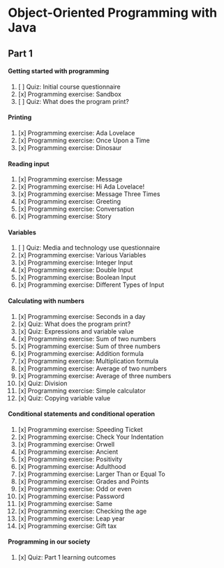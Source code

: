 # Object-Oriented Programming with Java

## Part 1
#### Getting started with programming
1. [ ] Quiz: Initial course questionnaire
2. [x] Programming exercise: Sandbox
3. [ ] Quiz: What does the program print?
#### Printing
1. [x] Programming exercise: Ada Lovelace
2. [x] Programming exercise: Once Upon a Time
3. [x] Programming exercise: Dinosaur
#### Reading input
1. [x] Programming exercise: Message
2. [x] Programming exercise: Hi Ada Lovelace!
3. [x] Programming exercise: Message Three Times
4. [x] Programming exercise: Greeting
5. [x] Programming exercise: Conversation
6. [x] Programming exercise: Story
#### Variables
1. [ ] Quiz: Media and technology use questionnaire
2. [x] Programming exercise: Various Variables
3. [x] Programming exercise: Integer Input
4. [x] Programming exercise: Double Input
5. [x] Programming exercise: Boolean Input
6. [x] Programming exercise: Different Types of Input
#### Calculating with numbers
1. [x] Programming exercise: Seconds in a day
2. [x] Quiz: What does the program print?
3. [x] Quiz: Expressions and variable value
4. [x] Programming exercise: Sum of two numbers
5. [x] Programming exercise: Sum of three numbers
6. [x] Programming exercise: Addition formula
7. [x] Programming exercise: Multiplication formula
8. [x] Programming exercise: Average of two numbers
9. [x] Programming exercise: Average of three numbers
10. [x] Quiz: Division
11. [x] Programming exercise: Simple calculator
12. [x] Quiz: Copying variable value
#### Conditional statements and conditional operation
1. [x] Programming exercise: Speeding Ticket
2. [x] Programming exercise: Check Your Indentation
3. [x] Programming exercise: Orwell
4. [x] Programming exercise: Ancient
5. [x] Programming exercise: Positivity
6. [x] Programming exercise: Adulthood
7. [x] Programming exercise: Larger Than or Equal To
8. [x] Programming exercise: Grades and Points
9. [x] Programming exercise: Odd or even
10. [x] Programming exercise: Password
11. [x] Programming exercise: Same
12. [x] Programming exercise: Checking the age
13. [x] Programming exercise: Leap year
14. [x] Programming exercise: Gift tax
#### Programming in our society
1. [x] Quiz: Part 1 learning outcomes
